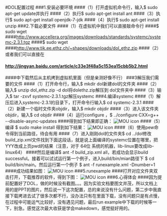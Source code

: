 #DOL配置过程
###1.安装必要环境
####（1）打开虚拟机命令行，输入$ sudo apt-get update并执行
####（2）执行$ sudo apt-get install ant
####（3）执行$ sudo apt-get install openjdk-7-jdk
####（4）执行$ sudo apt-get install unzip
###2.下载必要文件
####（1）在虚拟机中我们可以直接敲命令行
####$ sudo wget 
####http://www.accellera.org/images/downloads/standards/systemc/systemc-2.3.1.tgz 
####$ sudo wget 
####http://www.tik.ee.ethz.ch/~shapes/downloads/dol_ethz.zip
####（2）或者我们可以直接在
#### http://jingyan.baidu.com/article/c33e3f48a5c153ea15cbb5b2.html
####中下载然后从主机拷到虚拟机里面（但是亲测好像不行）
###3解压我们需要的文件
####（1）打开命令行，输入$ mkdir dol新建dol的文件夹 
####（2）输入$ unzip dol_ethz.zip -d dol将dolethz.zip解压到 dol文件夹中
####（3）输入$ tar -zxvf systemc-2.3.1.tgz解压systemc
###4.编译systemc
####（1）解压后进入systemc-2.3.1的目录下，打开命令行输入$ cd systemc-2.3.1
####（2）新建一个临时文件夹objdir，输入$ mkdir objdir
####（3）进入该文件夹objdir，输入$ cd objdir
####（4）运行configure ，$ ../configure CXX=g++ --disable-async-updates
####得到如下结果即正确：
![MOU icon](http://i1.piimg.com/4851/1b537caece48621f.png)
####（5）编译 $ sudo make install 得到如下结果：
![MOU icon](http://i1.piimg.com/4851/325c016ad4ce64c0.png)
####（6）使用pew命令得到当前路径，待会有用
####（7）进入刚刚dol的文件夹$ cd ../dol修改build_zip.xml文件找到下面这段话，就是说上面编译的systemc位置在哪里，<property name="systemc.inc" value="YYY/include"/><property name="systemc.lib" value="YYY/lib-linux/libsystemc.a"/>把YYY改成上页pwd的结果（注意，对于  64位 系统的机器，lib-linux要改成lib-linux64）
####然后是编译$ ant -f build_zip.xml all，若成功会显示build successful。接着可以试试运行第一个例子，进入build/bin/mian路径下 $ cd build/bin/main。然后运行第一个例子 $ ant -f runexample.xml -Dnumber=1
####成功结果如图：
![MOU icon](http://i1.piimg.com/4851/ca4c87bbf2a8be1a.png)
###5.runexample
####打开对应文件夹双击打开，下载推荐的软件，得到下图：
![MOU icon](http://i1.piimg.com/4851/62e6603aabd51e11.png)
###6.心得体会
####因为提前配置好了DOL，做的时候没有截图。。。因为实验文档要图文并茂，所以文档上用的是PPT的图片。然后说一下这次配置，总的来说没有什么问题，第二步中我直接下载拷进去试了很多次都不行，没办法只有在里面下载，没有问题只是有点慢，在过程中可能运气比较好，没有遇见问题，最后run example中下载的时候等一下，别急。感觉这次最大收获是学会makedown，感觉挺好用的。
